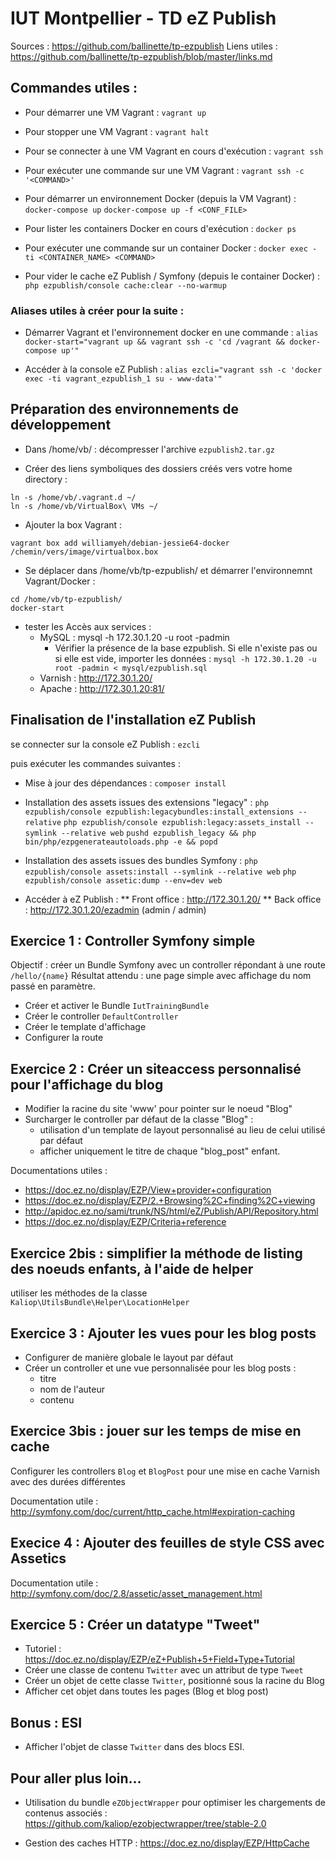 # IUT Montpellier - TD eZ Publish

Sources : https://github.com/ballinette/tp-ezpublish
Liens utiles : https://github.com/ballinette/tp-ezpublish/blob/master/links.md

## Commandes utiles :

* Pour démarrer une VM Vagrant :
`vagrant up`

* Pour stopper une VM Vagrant :
`vagrant halt`

* Pour se connecter à une VM Vagrant en cours d'exécution :
`vagrant ssh`

* Pour exécuter une commande sur une VM Vagrant :
`vagrant ssh -c '<COMMAND>'`

* Pour démarrer un environnement Docker (depuis la VM Vagrant) :
`docker-compose up`
`docker-compose up -f <CONF_FILE>`

* Pour lister les containers Docker en cours d'exécution :
`docker ps`

* Pour exécuter une commande sur un container Docker :
`docker exec -ti <CONTAINER_NAME> <COMMAND>`

* Pour vider le cache eZ Publish / Symfony (depuis le container Docker) :
`php ezpublish/console cache:clear --no-warmup`

### Aliases utiles à créer pour la suite :

* Démarrer Vagrant et l'environnement docker en une commande :
`alias docker-start="vagrant up && vagrant ssh -c 'cd /vagrant && docker-compose up'"`

* Accéder à la console eZ Publish :
`alias ezcli="vagrant ssh -c 'docker exec -ti vagrant_ezpublish_1 su - www-data'"`

## Préparation des environnements de développement

* Dans /home/vb/ : décompresser l'archive `ezpublish2.tar.gz`

* Créer des liens symboliques des dossiers créés vers votre home directory :
```
ln -s /home/vb/.vagrant.d ~/
ln -s /home/vb/VirtualBox\ VMs ~/
```

* Ajouter la box Vagrant :
```
vagrant box add williamyeh/debian-jessie64-docker /chemin/vers/image/virtualbox.box
```

* Se déplacer dans /home/vb/tp-ezpublish/ et démarrer l'environnemnt Vagrant/Docker :
```
cd /home/vb/tp-ezpublish/
docker-start
```

* tester les Accès aux services :
  * MySQL : mysql -h 172.30.1.20 -u root -padmin
    * Vérifier la présence de la base ezpublish. Si elle n'existe pas ou si elle est vide, importer les données : `mysql -h 172.30.1.20 -u root -padmin < mysql/ezpublish.sql`
  * Varnish : http://172.30.1.20/
  * Apache : http://172.30.1.20:81/

## Finalisation de l'installation eZ Publish

se connecter sur la console eZ Publish :
`ezcli`

puis exécuter les commandes suivantes :

* Mise à jour des dépendances :
`composer install`

* Installation des assets issues des extensions "legacy" :
`php ezpublish/console ezpublish:legacybundles:install_extensions --relative`
`php ezpublish/console ezpublish:legacy:assets_install --symlink --relative web`
`pushd ezpublish_legacy && php bin/php/ezpgenerateautoloads.php -e && popd`

* Installation des assets issues des bundles Symfony :
`php ezpublish/console assets:install --symlink --relative web`
`php ezpublish/console assetic:dump --env=dev web`

* Accéder à eZ Publish :
** Front office : http://172.30.1.20/
** Back office : http://172.30.1.20/ezadmin (admin / admin)

## Exercice 1 : Controller Symfony simple

Objectif : créer un Bundle Symfony avec un controller répondant à une route `/hello/{name}`
Résultat attendu : une page simple avec affichage du nom passé en paramètre.
* Créer et activer le Bundle `IutTrainingBundle`
* Créer le controller `DefaultController`
* Créer le template d'affichage
* Configurer la route

## Exercice 2 : Créer un siteaccess personnalisé pour l'affichage du blog

* Modifier la racine du site 'www' pour pointer sur le noeud "Blog"
* Surcharger le controller par défaut de la classe "Blog" :
  * utilisation d'un template de layout personnalisé au lieu de celui utilisé par défaut
  * afficher uniquement le titre de chaque "blog_post" enfant.

Documentations utiles :
- https://doc.ez.no/display/EZP/View+provider+configuration
- https://doc.ez.no/display/EZP/2.+Browsing%2C+finding%2C+viewing
- http://apidoc.ez.no/sami/trunk/NS/html/eZ/Publish/API/Repository.html
- https://doc.ez.no/display/EZP/Criteria+reference

## Exercice 2bis : simplifier la méthode de listing des noeuds enfants, à l'aide de helper

utiliser les méthodes de la classe `Kaliop\UtilsBundle\Helper\LocationHelper`


## Exercice 3 : Ajouter les vues pour les blog posts

* Configurer de manière globale le layout par défaut
* Créer un controller et une vue personnalisée pour les blog posts :
  * titre
  * nom de l'auteur
  * contenu

## Exercice 3bis : jouer sur les temps de mise en cache

Configurer les controllers `Blog` et `BlogPost` pour une mise en cache Varnish avec des durées différentes

Documentation utile : http://symfony.com/doc/current/http_cache.html#expiration-caching

## Execice 4 : Ajouter des feuilles de style CSS avec Assetics

Documentation utile :
http://symfony.com/doc/2.8/assetic/asset_management.html

## Exercice 5 : Créer un datatype "Tweet"

* Tutoriel : https://doc.ez.no/display/EZP/eZ+Publish+5+Field+Type+Tutorial
* Créer une classe de contenu `Twitter` avec un attribut de type `Tweet`
* Créer un objet de cette classe `Twitter`, positionné sous la racine du Blog
* Afficher cet objet dans toutes les pages (Blog et blog post)

## Bonus : ESI

* Afficher l'objet de classe `Twitter` dans des blocs ESI.


## Pour aller plus loin...
 * Utilisation du bundle `eZObjectWrapper` pour optimiser les chargements de contenus associés :
 https://github.com/kaliop/ezobjectwrapper/tree/stable-2.0

* Gestion des caches HTTP : https://doc.ez.no/display/EZP/HttpCache
